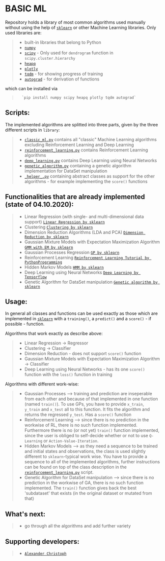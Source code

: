 # BASIC ML

Repository holds a library of most common algorithms used manually without using the help of <a href="https://scikit-learn.org/stable/" target="_blank">`sklearn`</a> or other Machine Learning libraries.
Only used libraries are:
>   - built-in libraries that belong to Python
>   - <a href="https://numpy.org/" target="_blank">`numpy`</a>
>   - <a href="https://docs.scipy.org/doc/scipy/reference/index.html" target="_blank">`scipy`</a> - Only used for `dendrogram` function in `scipy.cluster.hierarchy`
>   - <a href="https://docs.python.org/3.0/library/heapq.html" target="_blank">`heapq`</a>
>   - <a href="https://plotly.com/" target="_blank">`plotly`</a>
>   - <a href="https://github.com/tqdm/tqdm" target="_blank">`tqdm`</a> - for showing progress of training
>   - <a href="https://github.com/HIPS/autograd" target="_blank">`autograd`</a> - for derivation of functions

which can be installed via
>       `pip install numpy scipy heapq plotly tqdm autograd`

## Scripts:
The implemented algorithms are splitted into three parts, given by the three different scripts in `library`:
>   - <a href="library/classic_ml.py" target="_blank">`classic_ml.py`</a> contains all "classic" Machine Learning algorithms excluding Reinforcement Learning and Deep Learning
>   - <a href="library/reinforcement_learning.py" target="_blank">`reinforcement_learning.py`</a> contains Reinforcement Learning algorithms
>   - <a href="library/deep_learning.py" target="_blank">`deep_learning.py`</a> contains Deep Learning using Neural Networks
>   - <a href="library/genetic_algorithm.py" target="_blank">`genetic_algorithm.py`</a> containing a genetic algorithm implementation for DataSet manipulation
>   - <a href="library/_helper_.py" target="_blank">`_helper_.py`</a> containing abstract classes as support for the other algorithms - for example implementing the `score()` functions

## Functionalities that are already implemented (state of 04.10.2020):
>   - Linear Regression (with single- and multi-dimensional data support) <a href="https://scikit-learn.org/stable/modules/generated/sklearn.linear_model.LinearRegression.html" target="_blank">`Linear Regression by sklearn`</a>
>   - Clustering <a href="https://scikit-learn.org/stable/modules/clustering.html" target="_blank">`Clustering by sklearn`</a>
>   - Dimension Reduction Algorithms (LDA and PCA) <a href="https://scikit-learn.org/stable/modules/unsupervised_reduction.html" target="_blank">`Dimension Reduction by sklearn`</a>
>   - Gaussian Mixture Models with Expectation Maximization Algorithm <a href="https://scikit-learn.org/stable/modules/generated/sklearn.mixture.GaussianMixture.html" target="_blank">`GMM with EM by sklearn`</a>
>   - Gaussian Processes Regression <a href="https://scikit-learn.org/stable/modules/generated/sklearn.gaussian_process.GaussianProcessRegressor.html" target="_blank">`GP by sklearn`</a>
>   - Reinforcement Learning <a href="https://pythonprogramming.net/q-learning-reinforcement-learning-python-tutorial/" target="_blank">`Reinforcement Learning Tutorial by PythonProgramming`</a>
>   - Hidden Markov Models <a href="http://scikit-learn.sourceforge.net/stable/modules/hmm.html" target="_blank">`HMM by sklearn`</a>
>   - Deep Learning using Neural Networks <a href="https://www.tensorflow.org/tutorials/keras/classification" target="_blank">`Deep Learning by Tensorflow`</a>
>   - Genetic Algorithm for DataSet manipulation <a href=https://pypi.org/project/sklearn-genetic/ target="_blank">`Genetic algorithm by sklearn`</a>

## Usage:
In general all classes and functions can be used exactly as those which are implemented in <a href="https://scikit-learn.org/stable/" target="_blank">`sklearn`</a> with a `training()`, a `predict()` and a `score()` - if possible - function.

Algorithms that work exactly as describe above:
>   - Linear Regression -> Regressor
>   - Clustering -> Classifier
>   - Dimension Reduction - does not support `score()` function
>   - Gaussian Mixture Models with Expectation Maximization Algorithm -> Classifier
>   - Deep Learning using Neural Networks - has its one `score()` function with the `loss()` function in training

Algorithms with different work-wise:
>   - Gaussian Processes --> training and prediction are inseperable from each other and because of that implemented in one function (named `train()`). To use GPs, you have to provide `x_train`, `y_train` and `x_test` all to this function. It fits the algorithm and returns the regressed `y_test`. Has a `score()` function
>   - Reinforcement Learning --> since there is no prediction in the workwise of RL, there is no such function implemented. Furthermore there is no (or not yet) `train()` function implemented, since the user is obliged to self-decide whether or not to use `Q-Learning` or `Action-Value-Iteration`.
>   - Hidden Markov Models --> as they need a sequence to be trained and initial states and observations, the class is used slightly different to `sklearn`-typical work wise. You have to provide a sequence to all of the implemented algorithms, further instructions can be found on top of the class description in the <a href="library/reinforcement_learning.py" target="_blank">`reinforcement_learning.py`</a> script.
>   - Genetic Algorithm for DataSet manipulation --> since there is no prediction in the workwise of GA, there is no such function implemented. The `train()` function gives back the best 'subdataset' that exists (in the original dataset or mutated from that)

## What's next:

>   - go through all the algorithms and add further variety

## Supporting developers:
> -   <a href="https://github.com/papstchaka" target="_blank">`Alexander Christoph`</a>